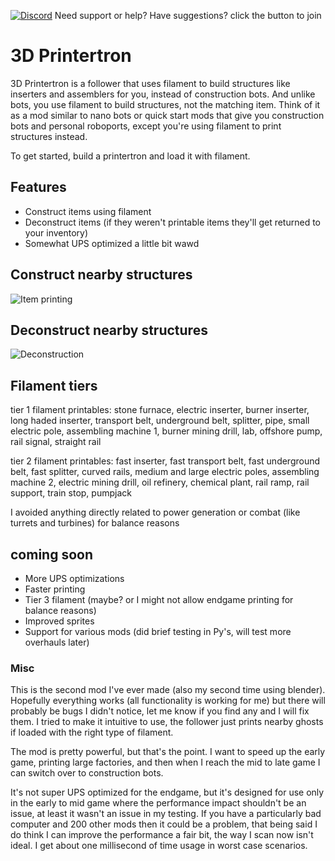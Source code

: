 [![Discord](https://img.shields.io/badge/Discord-%235865F2.svg?style=for-the-badge&logo=discord&logoColor=white)](https://discord.gg/qWab3aWc)
Need support or help? Have suggestions? click the button to join 
# 3D Printertron
3D Printertron is a follower that uses filament to build structures like inserters and assemblers for you, instead of construction bots. And unlike bots, you use filament to build structures, not the matching item. Think of it as a mod similar to nano bots or quick start mods that give you construction bots and personal roboports, except you're using filament to print structures instead.

To get started, build a printertron and load it with filament.

## Features
* Construct items using filament
* Deconstruct items (if they weren't printable items they'll get returned to your inventory)
* Somewhat UPS optimized a little bit
wawd
## Construct nearby structures
![Item printing](https://github.com/VylSet/samples/blob/main/spider-printer/printing.gif?raw=true "item printing")

## Deconstruct nearby structures
![Deconstruction](https://github.com/VylSet/samples/blob/main/spider-printer/destroying.gif?raw=true "deconstruction")

## Filament tiers
tier 1 filament printables: stone furnace, electric inserter, burner inserter, long haded inserter, transport belt, underground belt, splitter, pipe, small electric pole, assembling machine 1, burner mining drill, lab, offshore pump, rail signal, straight rail

tier 2 filament printables: fast inserter, fast transport belt, fast underground belt, fast splitter, curved rails, medium and large electric poles, assembling machine 2, electric mining drill, oil refinery, chemical plant, rail ramp, rail support, train stop, pumpjack

I avoided anything directly related to power generation or combat (like turrets and turbines) for balance reasons


## coming soon
* More UPS optimizations
* Faster printing
* Tier 3 filament (maybe? or I might not allow endgame printing for balance reasons)
* Improved sprites
* Support for various mods (did brief testing in Py's, will test more overhauls later)


### Misc
This is the second mod I've ever made (also my second time using blender). Hopefully everything works (all functionality is working for me) but there will probably be bugs I didn't notice, let me know if you find any and I will fix them. I tried to make it intuitive to use, the follower just prints nearby ghosts if loaded with the right type of filament.

The mod is pretty powerful, but that's the point. I want to speed up the early game, printing large factories, and then when I reach the mid to late game I can switch over to construction bots. 

It's not super UPS optimized for the endgame, but it's designed for use only in the early to mid game where the performance impact shouldn't be an issue, at least it wasn't an issue in my testing. If you have a particularly bad computer and 200 other mods then it could be a problem, that being said I do think I can improve the performance a fair bit, the way I scan now isn't ideal. I get about one millisecond of time usage in worst case scenarios. 

